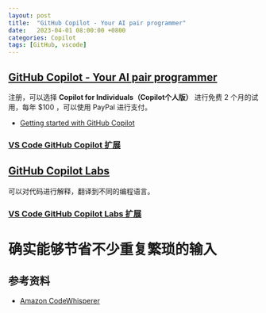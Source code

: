 ```yaml
---
layout: post
title:  "GitHub Copilot - Your AI pair programmer"
date:   2023-04-01 08:00:00 +0800
categories: Copilot
tags: [GitHub, vscode]
---
```


## [GitHub Copilot - Your AI pair programmer](https://github.com/features/copilot)
注册，可以选择 **Copilot for Individuals（Copilot个人版）** 进行免费 2 个月的试用，每年 $100 ，可以使用 PayPal 进行支付。

* [Getting started with GitHub Copilot](https://docs.github.com/zh/copilot/getting-started-with-github-copilot)

### [VS Code GitHub Copilot 扩展](https://marketplace.visualstudio.com/items?itemName=GitHub.copilot)

## [GitHub Copilot Labs](https://githubnext.com/projects/copilot-labs/)
可以对代码进行解释，翻译到不同的编程语言。

### [VS Code GitHub Copilot Labs 扩展](https://marketplace.visualstudio.com/items?itemName=GitHub.copilot-labs)


# 确实能够节省不少重复繁琐的输入

## 参考资料
* [Amazon CodeWhisperer](https://aws.amazon.com/cn/codewhisperer/)
